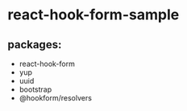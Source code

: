 # react-hook-form-sample

## packages:
  - react-hook-form
  - yup
  - uuid
  - bootstrap
  - @hookform/resolvers
